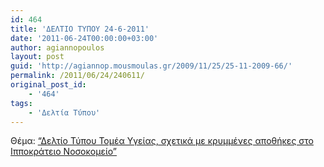 ```yaml
---
id: 464
title: 'ΔΕΛΤΙΟ ΤΥΠΟΥ 24-6-2011'
date: '2011-06-24T00:00:00+03:00'
author: agiannopoulos
layout: post
guid: 'http://agiannop.mousmoulas.gr/2009/11/25/25-11-2009-66/'
permalink: /2011/06/24/240611/
original_post_id:
    - '464'
tags:
    - 'Δελτία Τύπου'
---
```


Θέμα: [“Δελτίο Τύπου Τομέα Υγείας, σχετικά με κρυμμένες αποθήκες στο Ιπποκράτειο Νοσοκομείο”](/wp-content/uploads/2009/11/24062011_krimenes_apothikes.pdf)